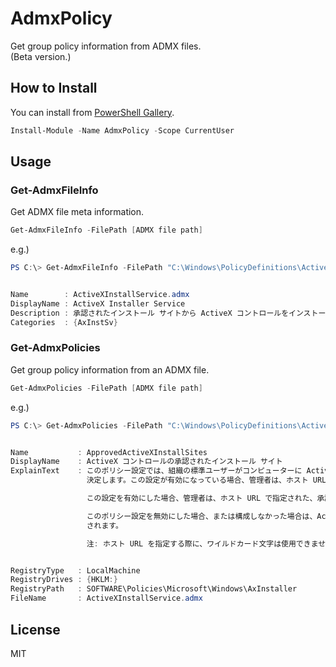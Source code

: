 # AdmxPolicy

Get group policy information from ADMX files.  
(Beta version.) 

## How to Install

You can install from [PowerShell Gallery](https://www.powershellgallery.com/packages/AdmxPolicy/).

```ps1
Install-Module -Name AdmxPolicy -Scope CurrentUser
```

## Usage

### Get-AdmxFileInfo

Get ADMX file meta information.

```ps1
Get-AdmxFileInfo -FilePath [ADMX file path]
```

e.g.)

```ps1
PS C:\> Get-AdmxFileInfo -FilePath "C:\Windows\PolicyDefinitions\ActiveXInstallService.admx" | Format-List


Name        : ActiveXInstallService.admx
DisplayName : ActiveX Installer Service
Description : 承認されたインストール サイトから ActiveX コントロールをインストールする
Categories  : {AxInstSv}
```

### Get-AdmxPolicies

Get group policy information from an ADMX file.

```ps1
Get-AdmxPolicies -FilePath [ADMX file path]
```

e.g.)

```ps1
PS C:\> Get-AdmxPolicies -FilePath "C:\Windows\PolicyDefinitions\ActiveXInstallService.admx" | Select-Object -First 1 | Format-List


Name           : ApprovedActiveXInstallSites
DisplayName    : ActiveX コントロールの承認されたインストール サイト
ExplainText    : このポリシー設定では、組織の標準ユーザーがコンピューターに ActiveX コントロールをインストールする際に使用できる ActiveX インストール サイトを
                 決定します。この設定が有効になっている場合、管理者は、ホスト URL で指定された、承認された Activex インストール サイトの一覧を作成できます。

                 この設定を有効にした場合、管理者は、ホスト URL で指定された、承認された ActiveX インストール サイトの一覧を作成できます。

                 このポリシー設定を無効にした場合、または構成しなかった場合は、ActiveX コントロールのインストール前に、管理者資格情報を求めるダイアログが表示
                 されます。

                 注: ホスト URL を指定する際に、ワイルドカード文字は使用できません。


RegistryType   : LocalMachine
RegistryDrives : {HKLM:}
RegistryPath   : SOFTWARE\Policies\Microsoft\Windows\AxInstaller
FileName       : ActiveXInstallService.admx
```

## License

MIT